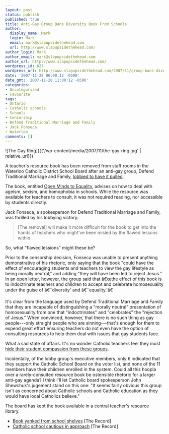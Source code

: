 ```yaml
---
layout: post
status: publish
published: true
title: Anti-Gay Group Bans Diversity Book From Schools
author:
  display_name: Mark
  login: Mark
  email: mark@slapupsidethehead.com
  url: http://www.slapupsidethehead.com/
author_login: Mark
author_email: mark@slapupsidethehead.com
author_url: http://www.slapupsidethehead.com/
wordpress_id: 627
wordpress_url: http://www.slapupsidethehead.com/2007/11/group-bans-diversity-book/
date: '2007-11-28 06:00:12 -0500'
date_gmt: '2007-11-28 11:00:12 -0500'
categories:
- Uncategorized
- Favourite
tags:
- Ontario
- Catholic schools
- Schools
- Censorship
- Defend Traditional Marriage and Family
- Jack Fonseca
- Waterloo
comments: []
---
```

![The Gay Ring]({{'/wp-content/media/2007/11/the-gay-ring.jpg' | relative_url}})

A teacher's resource book has been removed from staff rooms in the Waterloo Catholic District School Board after an anti-gay group, Defend Traditional Marriage and Family, [lobbied to have it pulled](http://www.slapupsidethehead.com/2007/10/censor-unavailable-book/ "Don't blame them; it's all they know.").

The book, entitled [Open Minds to Equality](http://www.amazon.com/Open-Minds-Equality-Sourcebook-Activities/dp/020516109X "Are books dangerous, or the idea that a book can be?"), advises on how to deal with ageism, sexism, and homophobia in schools. While the resource was available for teachers to consult, it was not required reading, nor accessible by students directly.

Jack Fonseca, a spokesperson for Defend Traditional Marriage and Family, was thrilled by his lobbying victory:

> [The removal] will make it more difficult for the book to get into the hands of teachers who might've been misled by the flawed lessons within.

So, what "flawed lessions" might these be?

Prior to the censorship decision, Fonseca was unable to present anything demonstrative of his rhetoric, only saying that the book "could have the effect of encouraging students and teachers to view the gay lifestyle as being morally neutral," and adding "they will have been led to reject Jesus." In an open letter, however, the group said that â€œthe effect of this book is to indoctrinate teachers and children to accept and celebrate homosexuality under the guise of â€˜diversity' and â€˜equality.'â€

It's clear from the language used by Defend Traditional Marriage and Family that they are incapable of distinguishing a "morally neutral" presentation of homosexuality from one that "indoctrinates" and "celebrates" the "rejection of Jesus." When convinced, however, that there is no such thing as gay people---only straight people who are sinning---that's enough for them to expend great effort ensuring teachers do not even have the option of consulting resources to help them deal with issues that gay students face.

What a sad state of affairs. It's no wonder Catholic teachers feel they must [hide their student compassion from these groups](http://news.therecord.com/Life/article/274441 "Having gone through the Catholic system, I understand").

Incidentally, of the lobby group's executive members, only 6 indicated that they support the Catholic School Board on the voter list, and none of the 11 members have their children enrolled in the system. Could all this hoopla over a rarely-consulted resource book be ostensible rhetoric for a larger anti-gay agenda? I think I'll let Catholic board spokesperson John Shewchuk's jugement stand on this one: "It seems fairly obvious this group isn't as concerned about Catholic schools and Catholic education as they would have local Catholics believe."

The board has kept the book available in a central teacher's resource library.

- [Book yanked from school shelves](http://news.therecord.com/News/Local/article/274865) [The Record]
- [Catholic school cautious in approach](http://news.therecord.com/Life/article/274441) [The Record]
